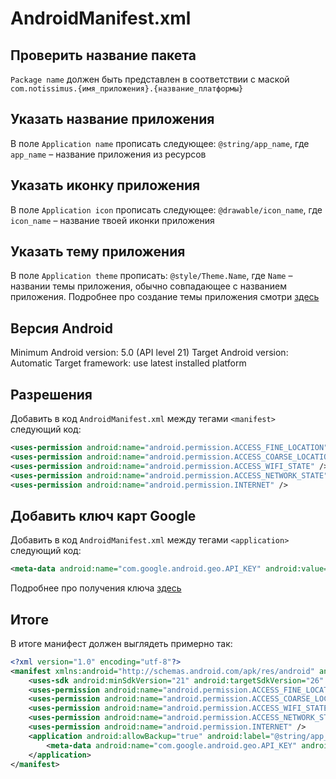 # AndroidManifest.xml

## Проверить название пакета

`Package name` должен быть представлен в соответствии с маской `com.notissimus.{имя_приложения}.{название_платформы}`

## Указать название приложения

В поле `Application name` прописать следующее: `@string/app_name`, где `app_name` – название приложения из ресурсов

## Указать иконку приложения

В поле `Application icon` прописать следующее: `@drawable/icon_name`, где `icon_name` – название твоей иконки приложения

## Указать тему приложения

В поле `Application theme` прописать: `@style/Theme.Name`, где `Name` – названии темы приложения, обычно совпадающее с названием приложения. Подробнее про создание темы приложения смотри [здесь](/sborka-novogo-proekta/deistviya-v-android-proekte/sozdanie-temi-prilozheniya.md)

## Версия Android

Minimum Android version: 5.0 (API level 21)
Target Android version: Automatic
Target framework: use latest installed platform

## Разрешения

Добавить в код `AndroidManifest.xml` между тегами `<manifest>` следующий код:

```xml
<uses-permission android:name="android.permission.ACCESS_FINE_LOCATION" />
<uses-permission android:name="android.permission.ACCESS_COARSE_LOCATION" />
<uses-permission android:name="android.permission.ACCESS_WIFI_STATE" />
<uses-permission android:name="android.permission.ACCESS_NETWORK_STATE" />
<uses-permission android:name="android.permission.INTERNET" />
```

## Добавить ключ карт Google

Добавить в код `AndroidManifest.xml` между тегами `<application>` следующий код:

```xml
<meta-data android:name="com.google.android.geo.API_KEY" android:value="api_key" />
```

Подробнее про получения ключа [здесь](https://developers.google.com/maps/documentation/android-api/signup?hl=ru)

## Итоге

В итоге манифест должен выглядеть примерно так:

```xml
<?xml version="1.0" encoding="utf-8"?>
<manifest xmlns:android="http://schemas.android.com/apk/res/android" android:versionCode="1" android:versionName="1.0" package="com.notissimus.app_name.platform_name">
	<uses-sdk android:minSdkVersion="21" android:targetSdkVersion="26" />
	<uses-permission android:name="android.permission.ACCESS_FINE_LOCATION" />
	<uses-permission android:name="android.permission.ACCESS_COARSE_LOCATION" />
	<uses-permission android:name="android.permission.ACCESS_WIFI_STATE" />
	<uses-permission android:name="android.permission.ACCESS_NETWORK_STATE" />
	<uses-permission android:name="android.permission.INTERNET" />
	<application android:allowBackup="true" android:label="@string/app_name" android:theme="@style/Theme.Name" android:icon="@drawable/icon_name">
		<meta-data android:name="com.google.android.geo.API_KEY" android:value="api_key" />
	</application>
</manifest>
```